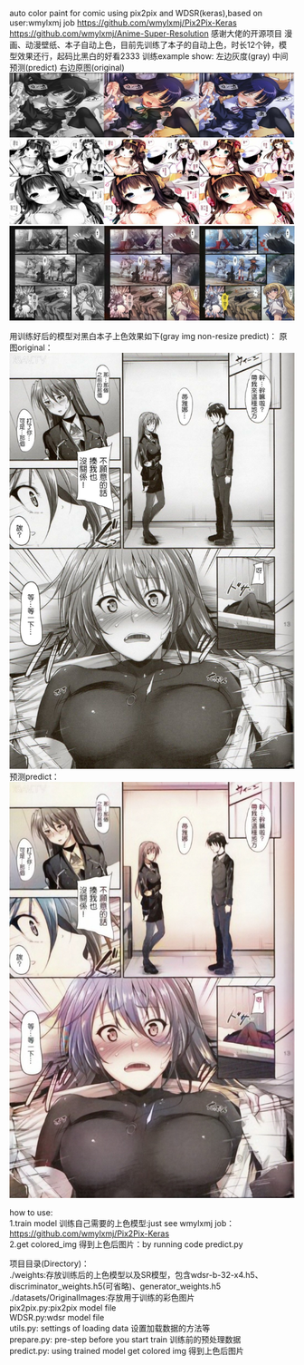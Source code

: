 auto color paint for comic using pix2pix and WDSR(keras),based on user:wmylxmj job
https://github.com/wmylxmj/Pix2Pix-Keras
https://github.com/wmylxmj/Anime-Super-Resolution
感谢大佬的开源项目
漫画、动漫壁纸、本子自动上色，目前先训练了本子的自动上色，时长12个钟，模型效果还行，起码比黑白的好看2333
训练example show:
左边灰度(gray) 中间预测(predict) 右边原图(original)
![example1](/images/1.PNG)
![example2](/images/2.PNG)
![example3](/images/3.PNG)

用训练好后的模型对黑白本子上色效果如下(gray img non-resize predict)：
原图original：![黑白本子](/images/9.jpg)
预测predict：![自动上色后](/images/combine_9.jpg)

how to use:
<br/>1.train model 训练自己需要的上色模型:just see wmylxmj job：https://github.com/wmylxmj/Pix2Pix-Keras
<br/>2.get colored_img 得到上色后图片：by running code predict.py 

项目目录(Directory)：
<br/>./weights:存放训练后的上色模型以及SR模型，包含wdsr-b-32-x4.h5、discriminator_weights.h5(可省略)、generator_weights.h5
<br/>./datasets/OriginalImages:存放用于训练的彩色图片
<br/>pix2pix.py:pix2pix model file
<br/>WDSR.py:wdsr model file
<br/>utils.py: settings of loading data 设置加载数据的方法等
<br/>prepare.py: pre-step before you start train 训练前的预处理数据
<br/>predict.py: using trained model get colored img 得到上色后图片
